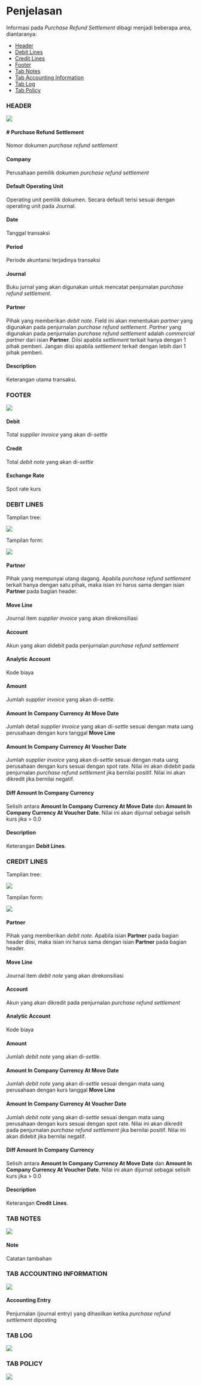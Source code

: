 # Penjelasan

Informasi pada *Purchase Refund Settlement* dibagi menjadi beberapa area, diantaranya:

* [Header](#bagian-header)
* [Debit Lines](#bagian-debit-line)
* [Credit Lines](#bagian-credit-line)
* [Footer](#bagian-footer)
* [Tab Notes](#tab-notes)
* [Tab Accounting Information](#tab-accounting-information)
* [Tab Log](#tab-log)
* [Tab Policy](#tab-policy)

### <a name="bagian-header">HEADER</a>

![](../../img/purchase-refund-settlement/penjelasan-header.png)

#### <a name="field-name"># Purchase Refund Settlement</a>

Nomor dokumen *purchase refund settlement*

#### <a name="field-company">Company</a>

Perusahaan pemilik dokumen *purchase refund settlement*

#### <a name="field-ou">Default Operating Unit</a>

Operating unit pemilik dokumen. Secara default terisi sesuai dengan operating unit pada
Journal.

#### <a name="field-date">Date</a>

Tanggal transaksi

#### <a name="field-period">Period</a>

Periode akuntansi terjadinya transaksi

#### <a name="field-journal">Journal</a>

Buku jurnal yang akan digunakan untuk mencatat penjurnalan *purchase refund settlement*.

#### <a name="field-partner">Partner</a>

Pihak yang memberikan *debit note*. Field ini akan menentukan *partner* yang digunakan pada penjurnalan *purchase refund settlement*. *Partner* yang digunakan pada penjurnalan *purchase refund settlement* adalah *commercial partner* dari isian **Partner**. Diisi apabila *settlement* terkait hanya dengan 1 pihak pemberi. Jangan diisi apabila *settlement* terkait dengan lebih dari 1 pihak pemberi.

#### <a name="field-description">Description</a>

Keterangan utama transaksi.

### <a name="bagian-footer">FOOTER</a>

![](../../img/purchase-refund-settlement/penjelasan-footer.png)

#### <a name="field-debit">Debit</a>

Total *supplier invoice* yang akan di-*settle*

#### <a name="field-debit">Credit</a>

Total *debit note* yang akan di-*settle*

#### <a name="field-exchange-rate">Exchange Rate</a>

Spot rate kurs

### <a name="bagian-debit-line">DEBIT LINES</a>

Tampilan tree:

![](../../img/purchase-refund-settlement/penjelasan-debit-line-tree.png)

Tampilan form:

![](../../img/purchase-refund-settlement/penjelasan-detail.png)

#### <a name="field-debit-line-partner">Partner</a>

Pihak yang mempunyai utang dagang. Apabila *purchase refund settlement* terkait hanya dengan satu pihak, maka isian ini harus sama dengan isian **Partner** pada bagian header.

#### <a name="field-debit-line-move-line">Move Line</a>

Journal item *supplier invoice* yang akan direkonsiliasi

#### <a name="field-debit-line-account">Account</a>

Akun yang akan didebit pada penjurnalan *purchase refund settlement*

#### <a name="field-debit-line-aa">Analytic Account</a>

Kode biaya

#### <a name="field-debit-line-amount">Amount</a>

Jumlah *supplier invoice* yang akan di-*settle*.

#### <a name="field-debit-line-amount-move-date">Amount In Company Currency At Move Date</a>

Jumlah detail *supplier invoice* yang akan di-*settle* sesuai dengan mata uang perusahaan dengan kurs tanggal **Move Line**


#### <a name="field-debit-line-amount-voucher-date">Amount In Company Currency At Voucher Date</a>

Jumlah *supplier invoice* yang akan di-*settle* sesuai dengan mata uang perusahaan dengan kurs sesuai dengan spot rate. Nilai ini akan didebit pada penjurnalan *purchase refund settlement* jika bernilai positif. Nilai ini akan dikredit jika bernilai negatif.

#### <a name="field-debit-line-diff">Diff Amount In Company Currency</a>

Selisih antara **Amount In Company Currency At Move Date** dan **Amount In Company Currency At Voucher Date**. Nilai ini akan dijurnal sebagai selisih kurs jika > 0.0

#### <a name="field-debit-line-description">Description</a>

Keterangan **Debit Lines**.

### <a name="bagian-credit-line">CREDIT LINES</a>

Tampilan tree:

![](../../img/purchase-refund-settlement/penjelasan-credit-line-tree.png)

Tampilan form:

![](../../img/purchase-refund-settlement/penjelasan-detail.png)

#### <a name="field-credit-line-partner">Partner</a>

Pihak yang memberikan *debit note*. Apabila isian **Partner** pada bagian header diisi, maka isian ini harus sama dengan isian **Partner** pada bagian header.

#### <a name="field-credit-line-move-line">Move Line</a>

Journal item *debit note* yang akan direkonsiliasi

#### <a name="field-credit-line-account">Account</a>

Akun yang akan dikredit pada penjurnalan *purchase refund settlement*

#### <a name="field-credit-line-aa">Analytic Account</a>

Kode biaya

#### <a name="field-credit-line-amount">Amount</a>

Jumlah *debit note* yang akan di-*settle*.

#### <a name="field-credit-line-amount-move-date">Amount In Company Currency At Move Date</a>

Jumlah *debit note* yang akan di-*settle* sesuai dengan mata uang perusahaan dengan kurs tanggal **Move Line**


#### <a name="field-credit-line-amount-voucher-date">Amount In Company Currency At Voucher Date</a>

Jumlah *debit note* yang akan di-*settle* sesuai dengan mata uang perusahaan dengan kurs sesuai dengan spot rate. Nilai ini akan dikredit pada penjurnalan *purchase refund settlement* jika bernilai positif. Nilai ini akan didebit jika bernilai negatif.

#### <a name="field-credit-line-diff">Diff Amount In Company Currency</a>

Selisih antara **Amount In Company Currency At Move Date** dan **Amount In Company Currency At Voucher Date**. Nilai ini akan dijurnal sebagai selisih kurs jika > 0.0

#### <a name="field-credit-line-description">Description</a>

Keterangan **Credit Lines**.

### <a name="tab-notes">TAB NOTES</a>

![](../../img/purchase-refund-settlement/tab-notes.png)

#### <a name="field-note">Note</a>

Catatan tambahan

### <a name="tab-accounting-information">TAB ACCOUNTING INFORMATION</a>

![](../../img/purchase-refund-settlement/tab-accounting-information.png)

#### <a name="field-accounting-entry">Accounting Entry</a>

Penjurnalan (journal entry) yang dihasilkan ketika *purchase refund settlement* diposting

### <a name="tab-log">TAB LOG</a>

![](../../img/purchase-refund-settlement/tab-log.png)

### <a name="tab-log">TAB POLICY</a>

![](../../img/purchase-refund-settlement/tab-policy.png)
